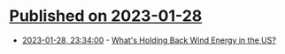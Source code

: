 # [Published on 2023-01-28](index.md)

* [2023-01-28, 23:34:00](https://news.slashdot.org/story/23/01/28/2140245/whats-holding-back-wind-energy-in-the-us?utm_source=rss1.0mainlinkanon&utm_medium=feed) - [What's Holding Back Wind Energy in the US?](https://news.slashdot.org/story/23/01/28/2140245/whats-holding-back-wind-energy-in-the-us?utm_source=rss1.0mainlinkanon&utm_medium=feed)
